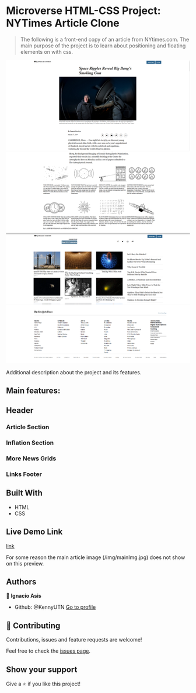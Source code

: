 
  # Microverse HTML-CSS Project: NYTimes Article Clone

> The following is a front-end copy of an article from NYtimes.com. The main purpose of the project is to learn about positioning and floating elements on with css.

![](img/preview1.png)
![](img/preview2.png)
![](img/preview3.png)
![](img/preview4.png)

Additional description about the project and its features.
## Main features:

## Header


### Article Section


### Inflation Section


### More News Grids

### Links Footer

## Built With

- HTML
- CSS

##  Live Demo Link
[link](https://rawcdn.githack.com/KennyUTN/HTMLCSSProject3-Kenny/f3bac61d65686158315aca90a2a3995dbcbfa59d/index.html)

For some reason the main article image (/img/mainImg.jpg) does not show on this preview.


## Authors

👤 **Ignacio Asis**

- Github:  @KennyUTN  [Go to profile](https://github.com/KennyUTN)


## 🤝 Contributing

Contributions, issues and feature requests are welcome!

Feel free to check the [issues page](https://github.com/KennyUTN/HTMLCSSProject3-Kenny/issues).

## Show your support

Give a ⭐️ if you like this project!
